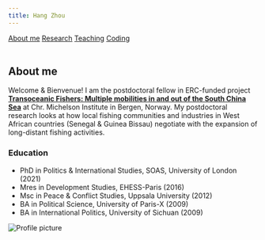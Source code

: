 ```yaml
---
title: Hang Zhou
---
```


<div class="topnav">
  <a class="active" href="About me">About me</a>
  <a href="Research">Research</a>
  <a href="Teaching">Teaching</a>
  <a href="Coding">Coding</a>
</div>

<br>

## About me

Welcome & Bienvenue! I am the postdoctoral fellow in ERC-funded project **[Transoceanic Fishers: Multiple mobilities in and out of the South China Sea](https://www.cmi.no/projects/2195-transoceanic-fishers-multiple-mobilities-in-and-out-of-the-south-china-sea)** at Chr. Michelson Institute in Bergen, Norway. My postdoctoral research looks at how local fishing communities and industries in West African countries (Senegal & Guinea Bissau) negotiate with the expansion of long-distant fishing activities. 


### Education
  * PhD in Politics & International Studies, SOAS, University of London (2021)
  * Mres in Development Studies, EHESS-Paris (2016)
  * Msc in Peace & Conflict Studies, Uppsala University (2012)
  * BA in Political Science, University of Paris-X (2009)
  * BA in International Politics, University of Sichuan (2009)
  
![Profile picture](/skylight915/HangZhou.github.io/MG_0264.jpg "HangZhou")



